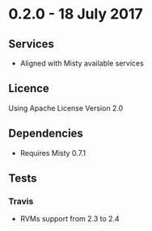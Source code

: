 # 0.2.0 - 18 July 2017

## Services
* Aligned with Misty available services

## Licence
Using Apache License Version 2.0

## Dependencies
* Requires Misty 0.7.1

## Tests
### Travis
* RVMs support from 2.3 to 2.4
